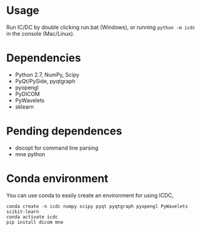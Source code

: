 # Usage

Run IC/DC by double clicking run.bat (Windows), or running `python -m icdc` in the console (Mac/Linux).

# Dependencies

- Python 2.7, NumPy, Scipy
- PyQt/PySide, pyqtgraph
- pyopengl
- PyDICOM
- PyWavelets
- sklearn

# Pending dependences

- docopt for command line parsing
- mne python

# Conda environment

You can use conda to easily create an environment for using ICDC,
```
conda create -n icdc numpy scipy pyqt pyqtgraph pyopengl PyWavelets scikit-learn
conda activate icdc
pip install dicom mne
```
